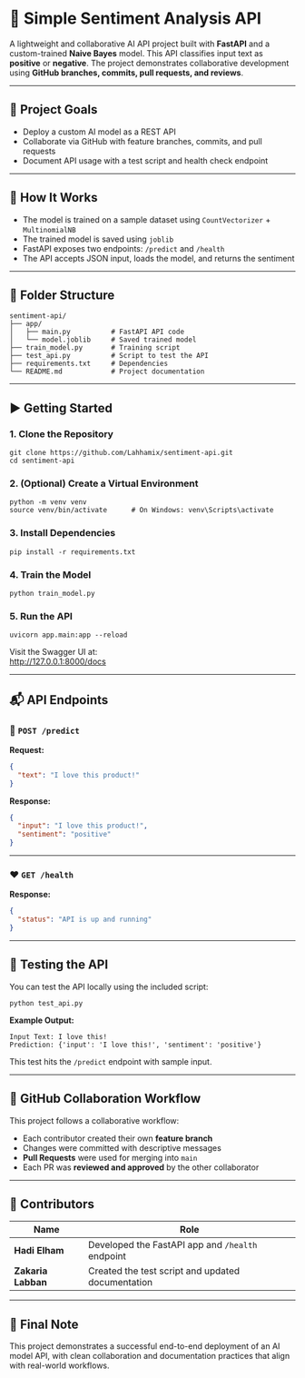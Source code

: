 # 🚀 Simple Sentiment Analysis API

A lightweight and collaborative AI API project built with **FastAPI** and a custom-trained **Naive Bayes** model. This API classifies input text as **positive** or **negative**. The project demonstrates collaborative development using **GitHub branches, commits, pull requests, and reviews**.

---

## 🎯 Project Goals

- Deploy a custom AI model as a REST API
- Collaborate via GitHub with feature branches, commits, and pull requests
- Document API usage with a test script and health check endpoint

---

## 🧠 How It Works

- The model is trained on a sample dataset using `CountVectorizer` + `MultinomialNB`
- The trained model is saved using `joblib`
- FastAPI exposes two endpoints: `/predict` and `/health`
- The API accepts JSON input, loads the model, and returns the sentiment

---

## 📁 Folder Structure

```
sentiment-api/
├── app/
│   ├── main.py          # FastAPI API code
│   └── model.joblib     # Saved trained model
├── train_model.py       # Training script
├── test_api.py          # Script to test the API
├── requirements.txt     # Dependencies
└── README.md            # Project documentation
```

---

## ▶️ Getting Started

### 1. Clone the Repository

```
git clone https://github.com/Lahhamix/sentiment-api.git
cd sentiment-api
```

### 2. (Optional) Create a Virtual Environment

```
python -m venv venv
source venv/bin/activate      # On Windows: venv\Scripts\activate
```

### 3. Install Dependencies

```
pip install -r requirements.txt
```

### 4. Train the Model

```
python train_model.py
```

### 5. Run the API

```
uvicorn app.main:app --reload
```

Visit the Swagger UI at:  
http://127.0.0.1:8000/docs

---

## 📬 API Endpoints

### 📍 `POST /predict`

**Request:**

```json
{
  "text": "I love this product!"
}
```

**Response:**

```json
{
  "input": "I love this product!",
  "sentiment": "positive"
}
```

---

### ❤️ `GET /health`

**Response:**

```json
{
  "status": "API is up and running"
}
```

---

## 🧪 Testing the API

You can test the API locally using the included script:

```
python test_api.py
```

**Example Output:**

```
Input Text: I love this!
Prediction: {'input': 'I love this!', 'sentiment': 'positive'}
```

This test hits the `/predict` endpoint with sample input.

---

## 🤝 GitHub Collaboration Workflow

This project follows a collaborative workflow:

- Each contributor created their own **feature branch**
- Changes were committed with descriptive messages
- **Pull Requests** were used for merging into `main`
- Each PR was **reviewed and approved** by the other collaborator

---

## 📌 Contributors

| Name              | Role |
|-------------------|------|
| **Hadi Elham** | Developed the FastAPI app and `/health` endpoint |
| **Zakaria Labban** | Created the test script and updated documentation |

---

## 🏁 Final Note

This project demonstrates a successful end-to-end deployment of an AI model API, with clean collaboration and documentation practices that align with real-world workflows.
